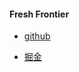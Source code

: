 #### Fresh Frontier

* [github](https://github.com/lulujianglab)

* [掘金](https://juejin.im/user/5be93c5be51d456fcb2ea4c7/posts)